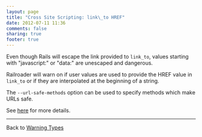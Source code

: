 ```yaml
---
layout: page
title: "Cross Site Scripting: link\_to HREF"
date: 2012-07-11 11:36
comments: false
sharing: true
footer: true
---
```


Even though Rails will escape the link provided to `link_to`, values starting with "javascript:" or "data:" are unescaped and dangerous.

Railroader will warn on if user values are used to provide the HREF value in `link_to` or if they are interpolated at the beginning of a string.

The `--url-safe-methods` option can be used to specify methods which make URLs safe. 

See [here](https://github.com/presidentbeef/railroader/pull/45) for more details.

---
Back to [Warning Types](/docs/warning_types)
